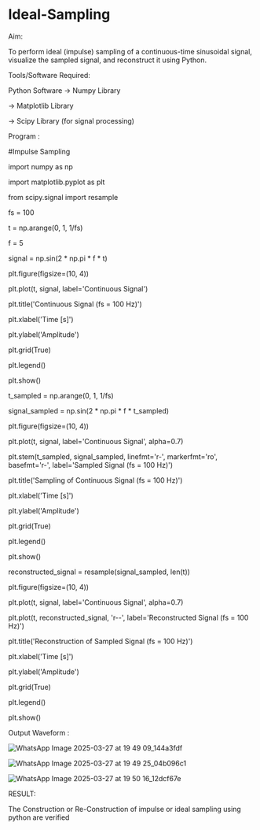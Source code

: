 # Ideal-Sampling

Aim:

To perform ideal (impulse) sampling of a continuous-time sinusoidal signal, visualize the sampled signal, and reconstruct it using Python.

Tools/Software Required:

Python Software -> Numpy Library

-> Matplotlib Library

-> Scipy Library (for signal processing)

Program :

#Impulse Sampling

import numpy as np

import matplotlib.pyplot as plt

from scipy.signal import resample

fs = 100

t = np.arange(0, 1, 1/fs)

f = 5

signal = np.sin(2 * np.pi * f * t)

plt.figure(figsize=(10, 4))

plt.plot(t, signal, label='Continuous Signal')

plt.title('Continuous Signal (fs = 100 Hz)')

plt.xlabel('Time [s]')

plt.ylabel('Amplitude')

plt.grid(True)

plt.legend()

plt.show()

t_sampled = np.arange(0, 1, 1/fs)

signal_sampled = np.sin(2 * np.pi * f * t_sampled)

plt.figure(figsize=(10, 4))

plt.plot(t, signal, label='Continuous Signal', alpha=0.7)

plt.stem(t_sampled, signal_sampled, linefmt='r-', markerfmt='ro', basefmt='r-', label='Sampled Signal (fs = 100 Hz)')

plt.title('Sampling of Continuous Signal (fs = 100 Hz)')

plt.xlabel('Time [s]')

plt.ylabel('Amplitude')

plt.grid(True)

plt.legend()

plt.show()

reconstructed_signal = resample(signal_sampled, len(t))

plt.figure(figsize=(10, 4))

plt.plot(t, signal, label='Continuous Signal', alpha=0.7)

plt.plot(t, reconstructed_signal, 'r--', label='Reconstructed Signal (fs = 100 Hz)')

plt.title('Reconstruction of Sampled Signal (fs = 100 Hz)')

plt.xlabel('Time [s]')

plt.ylabel('Amplitude')

plt.grid(True)

plt.legend()

plt.show()

Output Waveform :

![WhatsApp Image 2025-03-27 at 19 49 09_144a3fdf](https://github.com/user-attachments/assets/8e868896-af98-4911-8d6e-d7339e6c7030)

![WhatsApp Image 2025-03-27 at 19 49 25_04b096c1](https://github.com/user-attachments/assets/fe1b685a-8193-413f-b9b8-18f3abebc61b)

![WhatsApp Image 2025-03-27 at 19 50 16_12dcf67e](https://github.com/user-attachments/assets/1c8dab17-e32b-4c4b-966a-d70440c9dbb4)

RESULT:

The Construction or Re-Construction of impulse or ideal sampling using python are verified

